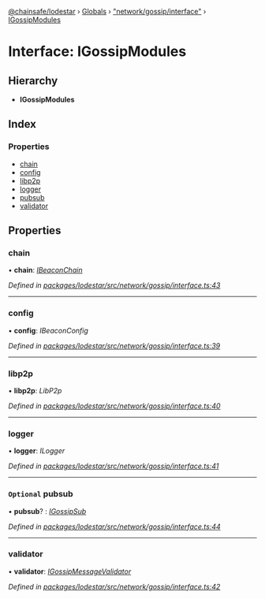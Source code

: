 [@chainsafe/lodestar](../README.md) › [Globals](../globals.md) › ["network/gossip/interface"](../modules/_network_gossip_interface_.md) › [IGossipModules](_network_gossip_interface_.igossipmodules.md)

# Interface: IGossipModules

## Hierarchy

* **IGossipModules**

## Index

### Properties

* [chain](_network_gossip_interface_.igossipmodules.md#chain)
* [config](_network_gossip_interface_.igossipmodules.md#config)
* [libp2p](_network_gossip_interface_.igossipmodules.md#libp2p)
* [logger](_network_gossip_interface_.igossipmodules.md#logger)
* [pubsub](_network_gossip_interface_.igossipmodules.md#optional-pubsub)
* [validator](_network_gossip_interface_.igossipmodules.md#validator)

## Properties

###  chain

• **chain**: *[IBeaconChain](_chain_interface_.ibeaconchain.md)*

*Defined in [packages/lodestar/src/network/gossip/interface.ts:43](https://github.com/ChainSafe/lodestar/blob/618cb3037/packages/lodestar/src/network/gossip/interface.ts#L43)*

___

###  config

• **config**: *IBeaconConfig*

*Defined in [packages/lodestar/src/network/gossip/interface.ts:39](https://github.com/ChainSafe/lodestar/blob/618cb3037/packages/lodestar/src/network/gossip/interface.ts#L39)*

___

###  libp2p

• **libp2p**: *LibP2p*

*Defined in [packages/lodestar/src/network/gossip/interface.ts:40](https://github.com/ChainSafe/lodestar/blob/618cb3037/packages/lodestar/src/network/gossip/interface.ts#L40)*

___

###  logger

• **logger**: *ILogger*

*Defined in [packages/lodestar/src/network/gossip/interface.ts:41](https://github.com/ChainSafe/lodestar/blob/618cb3037/packages/lodestar/src/network/gossip/interface.ts#L41)*

___

### `Optional` pubsub

• **pubsub**? : *[IGossipSub](_network_gossip_interface_.igossipsub.md)*

*Defined in [packages/lodestar/src/network/gossip/interface.ts:44](https://github.com/ChainSafe/lodestar/blob/618cb3037/packages/lodestar/src/network/gossip/interface.ts#L44)*

___

###  validator

• **validator**: *[IGossipMessageValidator](_network_gossip_interface_.igossipmessagevalidator.md)*

*Defined in [packages/lodestar/src/network/gossip/interface.ts:42](https://github.com/ChainSafe/lodestar/blob/618cb3037/packages/lodestar/src/network/gossip/interface.ts#L42)*
